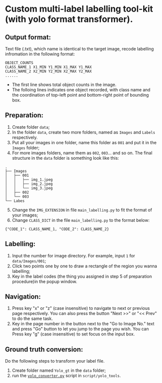 # Custom multi-label labelling tool-kit (with yolo format transformer). 
## Output format: 
Text file (.txt), which name is identical to the target image, recode labelling infromation in the following format: 
```
OBJECT_COUNTS
CLASS_NAME_1 X1_MIN Y1_MIN X1_MAX Y1_MAX
CLASS_NAME_2 X2_MIN Y2_MIN X2_MAX Y2_MAX
......
```
* The first line shows total object counts in the image. 
* The folloing lines indicates one object recorded, with class name and the coordination of top-left point and bottom-right point
of bounding box. 

## Preparation: 
1. Create folder `data`;
2. In the folder `data`, create two more folders, named as `Images` and `Labels` respectively. 
3. Put all your images in one folder, name this folder as `001` and put it in the `Images` folder;
4. For more images folders, name them as `002`, `003`... and so on. The final structure in the `data` folder is something 
look like this: 
```
.
├── Images
│   ├── 001
│   │   ├── img_1.jpeg
│   │   ├── img_2.jpeg
│   │   └── img_3.jpeg
│   ├── 002
│   └── 003
└── Labes
```
5. Change the `IMG_EXTENSION` in file `main_labelling.py` to fit the format of your images; 
6. Change `CLASS_DICT` in the file `main_labelling.py` to the format below:
```
{"CODE_1": CLASS_NAME_1, "CODE_2": CLASS_NAME_2} 
```

## Labelling:
1. Input the number for image directory. For example, input `1` for `data/Images/001`; 
2. Click two points one by one to draw a rectangle of the region you wanna labelling; 
3. Key in the label codes (the thing you assigned in step 5 of preparation procedure)in the popup window. 

## Navigation:
1. Press key "x" or "z" (case insensitive) to navigate to next or previous page respectively. You can also press the 
button "Next >>" or "<< Prev" to do the same task. 
2. Key in the page number in the button next to the "Go to Image No." text and press "Go" button to let you jump to the 
page you wish. You can Press key  "g" (case insensitive) to set focus on the input box. 

## Ground truth conversion: 
Do the following steps to transform your label file. 
1. Create folder named `Yolo_gt` in the `data` folder;
2. run the [`yolo_converter.py`](https://github.com/SeanSyue/BBox-Label-Tool/tree/master/scripts/yolo_tools/yolo_converter.py) script in `script/yolo_tools`. 


